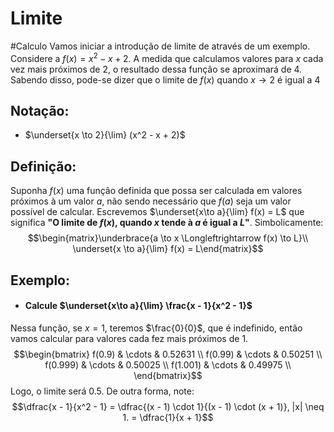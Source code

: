 # Limite
#Calculo
Vamos iniciar a introdução de limite de através de um exemplo. Considere a $f(x) = x^2 - x + 2$. A medida que calculamos valores para $x$ cada vez mais próximos de $2$, o resultado dessa função se aproximará de 4. Sabendo disso, pode-se dizer que o limite de $f(x)$ quando $x \to 2$ é igual a $4$

## Notação: 
- $\underset{x \to 2}{\lim} (x^2 - x + 2)$

## Definição:
Suponha $f(x)$ uma função definida que possa ser calculada em valores próximos à um valor $a$, não sendo necessário que $f(a)$ seja um valor possível de calcular. Escrevemos $\underset{x\to a}{\lim} f(x) = L$ que significa **"O limite de $f(x)$, quando $x$ tende à $a$ é igual a $L$"**. Simbolicamente:
$$\begin{matrix}\underbrace{a \to x \Longleftrightarrow f(x) \to L}\\ \underset{x \to a}{\lim} f(x) = L\end{matrix}$$
## Exemplo:
- #### Calcule $\underset{x\to a}{\lim} \frac{x - 1}{x^2 - 1}$
Nessa função, se $x = 1$, teremos $\frac{0}{0}$, que é indefinido, então vamos calcular para valores cada fez mais próximos de $1$.
$$\begin{bmatrix} f(0.9) & \cdots & 0.52631 \\ f(0.99) & \cdots & 0.50251 \\ f(0.999) & \cdots & 0.50025 \\ f(1.001) & \cdots & 0.49975 \\ \end{bmatrix}$$
Logo, o limite será 0.5. De outra forma, note:
$$\dfrac{x - 1}{x^2 - 1} = \dfrac{(x - 1) \cdot 1}{(x - 1) \cdot (x + 1)}, |x| \neq 1. = \dfrac{1}{x + 1}$$